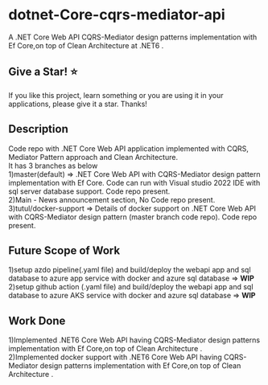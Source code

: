 # dotnet-Core-cqrs-mediator-api 
A .NET Core Web API CQRS-Mediator design patterns implementation with Ef Core,on top of  Clean Architecture at .NET6 .

Give a Star! ⭐
----------------------------------------------------------------------------------------------------------------------
If you like this project, learn something or you are using it in your applications, please give it a star. Thanks!

Description
----------------------------------------------------------------------------------------------------------------------
Code repo with .NET Core Web API application implemented with CQRS, Mediator Pattern approach and Clean Architecture. </br>
It has 3 branches as below</br>
1)master(default) => .NET Core Web API with CQRS-Mediator design pattern implementation with Ef Core. Code can run with Visual studio 2022 IDE with sql server database support. Code repo present.</br>
2)Main - News announcement section, No Code repo present.</br>
3)tutul/docker-support => Details of docker support on .NET Core Web API with CQRS-Mediator design pattern (master branch code repo). Code repo present.</br>

 Future Scope of Work
----------------------------------------------------------------------------------------------------------------------

1)setup azdo pipeline(.yaml file)  and build/deploy the webapi app and sql database to azure app service with docker and azure sql database  => **WIP**</br>
2)setup github action (.yaml file)  and build/deploy the webapi app and sql database to azure AKS service with docker and azure sql database => **WIP**</br>

 Work Done
----------------------------------------------------------------------------------------------------------------------

1)Implemented  .NET6 Core Web API having CQRS-Mediator design patterns implementation with Ef Core,on top of  Clean Architecture .</br>
2)Implemented docker support with .NET6 Core Web API having CQRS-Mediator design patterns implementation with Ef Core,on top of  Clean Architecture .</br>
